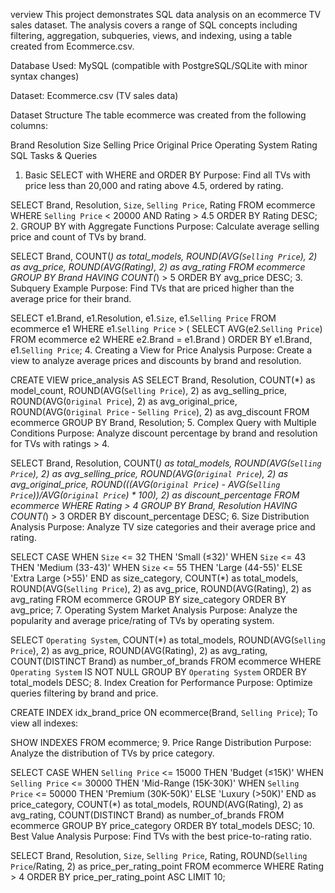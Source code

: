 verview
This project demonstrates SQL data analysis on an ecommerce TV sales dataset. The analysis covers a range of SQL concepts including filtering, aggregation, subqueries, views, and indexing, using a table created from Ecommerce.csv.

Database Used: MySQL (compatible with PostgreSQL/SQLite with minor syntax changes)

Dataset: Ecommerce.csv (TV sales data)

Dataset Structure
The table ecommerce was created from the following columns:

Brand
Resolution
Size
Selling Price
Original Price
Operating System
Rating
SQL Tasks & Queries
1. Basic SELECT with WHERE and ORDER BY
Purpose: Find all TVs with price less than 20,000 and rating above 4.5, ordered by rating.

SELECT Brand, Resolution, `Size`, `Selling Price`, Rating
FROM ecommerce
WHERE `Selling Price` < 20000 AND Rating > 4.5
ORDER BY Rating DESC;
2. GROUP BY with Aggregate Functions
Purpose: Calculate average selling price and count of TVs by brand.

SELECT Brand, 
       COUNT(*) as total_models,
       ROUND(AVG(`Selling Price`), 2) as avg_price,
       ROUND(AVG(Rating), 2) as avg_rating
FROM ecommerce
GROUP BY Brand
HAVING COUNT(*) > 5
ORDER BY avg_price DESC;
3. Subquery Example
Purpose: Find TVs that are priced higher than the average price for their brand.

SELECT e1.Brand, e1.Resolution, e1.`Size`, e1.`Selling Price`
FROM ecommerce e1
WHERE e1.`Selling Price` > (
    SELECT AVG(e2.`Selling Price`)
    FROM ecommerce e2
    WHERE e2.Brand = e1.Brand
)
ORDER BY e1.Brand, e1.`Selling Price`;
4. Creating a View for Price Analysis
Purpose: Create a view to analyze average prices and discounts by brand and resolution.

CREATE VIEW price_analysis AS
SELECT 
    Brand,
    Resolution,
    COUNT(*) as model_count,
    ROUND(AVG(`Selling Price`), 2) as avg_selling_price,
    ROUND(AVG(`Original Price`), 2) as avg_original_price,
    ROUND(AVG(`Original Price` - `Selling Price`), 2) as avg_discount
FROM ecommerce
GROUP BY Brand, Resolution;
5. Complex Query with Multiple Conditions
Purpose: Analyze discount percentage by brand and resolution for TVs with ratings > 4.

SELECT 
    Brand,
    Resolution,
    COUNT(*) as total_models,
    ROUND(AVG(`Selling Price`), 2) as avg_selling_price,
    ROUND(AVG(`Original Price`), 2) as avg_original_price,
    ROUND(((AVG(`Original Price`) - AVG(`Selling Price`))/AVG(`Original Price`) * 100), 2) as discount_percentage
FROM ecommerce
WHERE Rating > 4
GROUP BY Brand, Resolution
HAVING COUNT(*) > 3
ORDER BY discount_percentage DESC;
6. Size Distribution Analysis
Purpose: Analyze TV size categories and their average price and rating.

SELECT 
    CASE 
        WHEN `Size` <= 32 THEN 'Small (≤32)'
        WHEN `Size` <= 43 THEN 'Medium (33-43)'
        WHEN `Size` <= 55 THEN 'Large (44-55)'
        ELSE 'Extra Large (>55)'
    END as size_category,
    COUNT(*) as total_models,
    ROUND(AVG(`Selling Price`), 2) as avg_price,
    ROUND(AVG(Rating), 2) as avg_rating
FROM ecommerce
GROUP BY size_category
ORDER BY avg_price;
7. Operating System Market Analysis
Purpose: Analyze the popularity and average price/rating of TVs by operating system.

SELECT 
    `Operating System`,
    COUNT(*) as total_models,
    ROUND(AVG(`Selling Price`), 2) as avg_price,
    ROUND(AVG(Rating), 2) as avg_rating,
    COUNT(DISTINCT Brand) as number_of_brands
FROM ecommerce
WHERE `Operating System` IS NOT NULL
GROUP BY `Operating System`
ORDER BY total_models DESC;
8. Index Creation for Performance
Purpose: Optimize queries filtering by brand and price.

CREATE INDEX idx_brand_price ON ecommerce(Brand, `Selling Price`);
To view all indexes:

SHOW INDEXES FROM ecommerce;
9. Price Range Distribution
Purpose: Analyze the distribution of TVs by price category.

SELECT 
    CASE 
        WHEN `Selling Price` <= 15000 THEN 'Budget (≤15K)'
        WHEN `Selling Price` <= 30000 THEN 'Mid-Range (15K-30K)'
        WHEN `Selling Price` <= 50000 THEN 'Premium (30K-50K)'
        ELSE 'Luxury (>50K)'
    END as price_category,
    COUNT(*) as total_models,
    ROUND(AVG(Rating), 2) as avg_rating,
    COUNT(DISTINCT Brand) as number_of_brands
FROM ecommerce
GROUP BY price_category
ORDER BY total_models DESC;
10. Best Value Analysis
Purpose: Find TVs with the best price-to-rating ratio.

SELECT 
    Brand,
    Resolution,
    `Size`,
    `Selling Price`,
    Rating,
    ROUND(`Selling Price`/Rating, 2) as price_per_rating_point
FROM ecommerce
WHERE Rating > 4
ORDER BY price_per_rating_point ASC
LIMIT 10;
